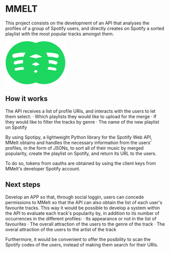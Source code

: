 # **MMELT**

This project consists on the development of an API that analyses the profiles of a group of Spotify users, and directly creates on Spotify a sorted playlist with the most popular tracks amongst them.

![logo_melt](https://github.com/Juanjopf19/Ironhack-final-project--MMELT/blob/master/logo_melt.png)


## **How it works**

The API receives a list of profile URIs, and interacts with the users to let them select:
· Which playlists they would like to upload for the merge
· If they would like to filter the tracks by genre
· The name of the new playlist on Spotify

By using Spotipy, a lightweight Python library for the Spotify Web API, MMelt obtains and handles the necessary information from the users' profiles, in the form of JSONs, to sort all of their music by merged popularity, create the playlist on Spotify, and return its URL to the users.

To do so, tokens from oauths are obtained by using the client keys from MMelt's developer Spotify account.

## **Next steps**

Develop an APP so that, through social loggin, users can concede permissions to MMelt so that the API can also obtain the list of each user's favourite tracks.
This way it would be possible to develop a system within the API to evaluate each track's popularity by, in addition to its number of occurrences in the different profiles:
· Its appearance or not in the list of favourites 
· The overall attraction of the users to the genre of the track
· The overal attraction of the users to the artist of the track
     
Furthermore, it would be convenient to offer the posibility to scan the Spotify codes of the users, instead of making them search for their URIs. 
